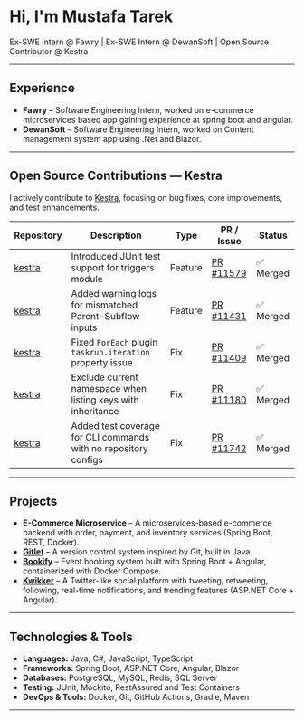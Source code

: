 #  Hi, I'm Mustafa Tarek

Ex-SWE Intern @ Fawry | Ex-SWE Intern @ DewanSoft | Open Source Contributor @ Kestra

---

##  Experience
- **Fawry** – Software Engineering Intern, worked on e-commerce microservices based app gaining experience at spring boot and angular.  
- **DewanSoft** – Software Engineering Intern, worked on Content management system app using .Net and Blazor.  

---

##  Open Source Contributions — Kestra
I actively contribute to [Kestra](https://github.com/kestra-io/kestra), focusing on bug fixes, core improvements, and test enhancements.

| Repository | Description | Type | PR / Issue | Status |
|------------|-------------|------|------------|--------|
| [kestra](https://github.com/kestra-io/kestra) | Introduced JUnit test support for triggers module | Feature | [PR #11579](https://github.com/kestra-io/kestra/pull/11579) | ✅ Merged |
| [kestra](https://github.com/kestra-io/kestra) | Added warning logs for mismatched Parent-Subflow inputs | Feature | [PR #11431](https://github.com/kestra-io/kestra/pull/11431) | ✅ Merged |
| [kestra](https://github.com/kestra-io/kestra) | Fixed `ForEach` plugin `taskrun.iteration` property issue | Fix | [PR #11409](https://github.com/kestra-io/kestra/pull/11409) | ✅ Merged |
| [kestra](https://github.com/kestra-io/kestra) | Exclude current namespace when listing keys with inheritance | Fix | [PR #11180](https://github.com/kestra-io/kestra/pull/11180) | ✅ Merged |
| [kestra](https://github.com/kestra-io/kestra) | Added test coverage for CLI commands with no repository configs | Fix | [PR #11742](https://github.com/kestra-io/kestra/pull/11742) | ✅ Merged |

---

##  Projects
- **E-Commerce Microservice** – A microservices-based e-commerce backend with order, payment, and inventory services (Spring Boot, REST, Docker).
- **[Gitlet](https://github.com/MTarek165/Gitlet)** – A version control system inspired by Git, built in Java.
- **[Bookify](https://github.com/MTarek165/Bookify)** – Event booking system built with Spring Boot + Angular, containerized with Docker Compose.  
- **[Kwikker](https://github.com/MTarek165/Kwikker)** – A Twitter-like social platform with tweeting, retweeting, following, real-time notifications, and trending features (ASP.NET Core + Angular).  

---

##  Technologies & Tools
- **Languages:** Java, C#, JavaScript, TypeScript  
- **Frameworks:** Spring Boot, ASP.NET Core, Angular, Blazor  
- **Databases:** PostgreSQL, MySQL, Redis, SQL Server
- **Testing:** JUnit, Mockito, RestAssured and Test Containers
- **DevOps & Tools:** Docker, Git, GitHub Actions, Gradle, Maven  

---
